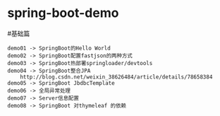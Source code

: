 # spring-boot-demo
#基础篇

	demo01 -> SpringBoot的Hello World
	demo02 -> SpringBoot配置fastjson的两种方式
	demo03 -> SpringBoot热部署springloader/devtools
	demo04 -> SpringBoot整合JPA
		http://blog.csdn.net/weixin_38626484/article/details/78658384
	demo05 -> SpringBoot JbdbcTemplate
	demo06 -> 全局异常处理
	demo07 -> Server信息配置
	demo08 -> SpringBoot 对thymeleaf 的依赖
	
	
	


